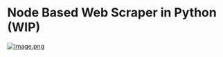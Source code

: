 # Node Based Web Scraper in Python (WIP)

[![image.png](https://i.postimg.cc/HW06nXVn/image.png)](https://postimg.cc/dD12S7Rc)
